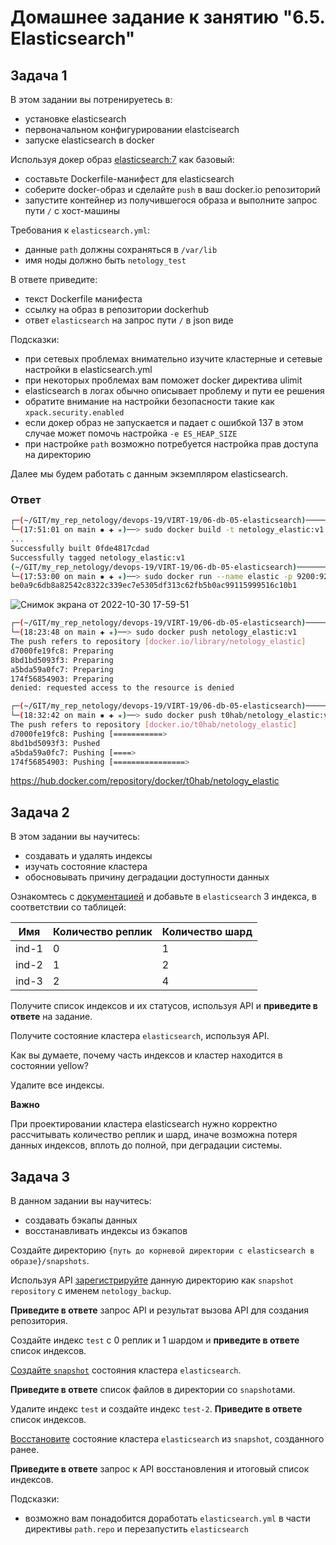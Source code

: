 # Домашнее задание к занятию "6.5. Elasticsearch"

## Задача 1

В этом задании вы потренируетесь в:
- установке elasticsearch
- первоначальном конфигурировании elastcisearch
- запуске elasticsearch в docker

Используя докер образ [elasticsearch:7](https://hub.docker.com/_/elasticsearch) как базовый:

- составьте Dockerfile-манифест для elasticsearch
- соберите docker-образ и сделайте `push` в ваш docker.io репозиторий
- запустите контейнер из получившегося образа и выполните запрос пути `/` c хост-машины

Требования к `elasticsearch.yml`:
- данные `path` должны сохраняться в `/var/lib` 
- имя ноды должно быть `netology_test`

В ответе приведите:
- текст Dockerfile манифеста
- ссылку на образ в репозитории dockerhub
- ответ `elasticsearch` на запрос пути `/` в json виде

Подсказки:
- при сетевых проблемах внимательно изучите кластерные и сетевые настройки в elasticsearch.yml
- при некоторых проблемах вам поможет docker директива ulimit
- elasticsearch в логах обычно описывает проблему и пути ее решения
- обратите внимание на настройки безопасности такие как `xpack.security.enabled` 
- если докер образ не запускается и падает с ошибкой 137 в этом случае может помочь настройка `-e ES_HEAP_SIZE`
- при настройке `path` возможно потребуется настройка прав доступа на директорию

Далее мы будем работать с данным экземпляром elasticsearch.

### Ответ
```bash
┌─(~/GIT/my_rep_netology/devops-19/VIRT-19/06-db-05-elasticsearch)──────────────────────────────────────────────────────────────────────────────────────────────────────────(t0hab@t0hab-pc:pts/2)─┐
└─(17:51:01 on main ✹ ✚ ✭)──> sudo docker build -t netology_elastic:v1 .  
...
Successfully built 0fde4817cdad
Successfully tagged netology_elastic:v1
(~/GIT/my_rep_netology/devops-19/VIRT-19/06-db-05-elasticsearch)──────────────────────────────────────────────────────────────────────────────────────────────────────────(t0hab@t0hab-pc:pts/2)─┐
└─(17:53:00 on main ✹ ✚ ✭)──> sudo docker run --name elastic -p 9200:9200 -p 9300:9300 -d netology_elastic:v1                                                                         ──(Вс,окт30)─┘
be0a9c6db8a82542c8322c339ec7e5305df313c62fb5b0ac99115999516c10b1
```
![Снимок экрана от 2022-10-30 17-59-51](https://user-images.githubusercontent.com/103331839/198886307-a8af93e7-3d46-4c12-8847-6d85666baa75.png)

```bash
┌─(~/GIT/my_rep_netology/devops-19/VIRT-19/06-db-05-elasticsearch)──────────────────────────────────────────────────────────────────────────────────────────────────────────(t0hab@t0hab-pc:pts/0)─┐
└─(18:23:48 on main ✚ ✭)──> sudo docker push netology_elastic:v1                                                                                                                  1 ↵ ──(Вс,окт30)─┘
The push refers to repository [docker.io/library/netology_elastic]
d7000fe19fc8: Preparing 
8bd1bd5093f3: Preparing 
a5bda59a0fc7: Preparing 
174f56854903: Preparing 
denied: requested access to the resource is denied
```
```bash
┌─(~/GIT/my_rep_netology/devops-19/VIRT-19/06-db-05-elasticsearch)──────────────────────────────────────────────────────────────────────────────────────────────────────────(t0hab@t0hab-pc:pts/0)─┐
└─(18:32:42 on main ✹ ✚ ✭)──> sudo docker push t0hab/netology_elastic:v1                                                                                                          1 ↵ ──(Вс,окт30)─┘
The push refers to repository [docker.io/t0hab/netology_elastic]
d7000fe19fc8: Pushing [===========>                                       ]  120.5MB/517.7MB
8bd1bd5093f3: Pushed 
a5bda59a0fc7: Pushing [====>                                              ]  82.18MB/838.7MB
174f56854903: Pushing [================>                                  ]  66.64MB/203.9MB

```
https://hub.docker.com/repository/docker/t0hab/netology_elastic

## Задача 2

В этом задании вы научитесь:
- создавать и удалять индексы
- изучать состояние кластера
- обосновывать причину деградации доступности данных

Ознакомтесь с [документацией](https://www.elastic.co/guide/en/elasticsearch/reference/current/indices-create-index.html) 
и добавьте в `elasticsearch` 3 индекса, в соответствии со таблицей:

| Имя | Количество реплик | Количество шард |
|-----|-------------------|-----------------|
| ind-1| 0 | 1 |
| ind-2 | 1 | 2 |
| ind-3 | 2 | 4 |

Получите список индексов и их статусов, используя API и **приведите в ответе** на задание.

Получите состояние кластера `elasticsearch`, используя API.

Как вы думаете, почему часть индексов и кластер находится в состоянии yellow?

Удалите все индексы.

**Важно**

При проектировании кластера elasticsearch нужно корректно рассчитывать количество реплик и шард,
иначе возможна потеря данных индексов, вплоть до полной, при деградации системы.

## Задача 3

В данном задании вы научитесь:
- создавать бэкапы данных
- восстанавливать индексы из бэкапов

Создайте директорию `{путь до корневой директории с elasticsearch в образе}/snapshots`.

Используя API [зарегистрируйте](https://www.elastic.co/guide/en/elasticsearch/reference/current/snapshots-register-repository.html#snapshots-register-repository) 
данную директорию как `snapshot repository` c именем `netology_backup`.

**Приведите в ответе** запрос API и результат вызова API для создания репозитория.

Создайте индекс `test` с 0 реплик и 1 шардом и **приведите в ответе** список индексов.

[Создайте `snapshot`](https://www.elastic.co/guide/en/elasticsearch/reference/current/snapshots-take-snapshot.html) 
состояния кластера `elasticsearch`.

**Приведите в ответе** список файлов в директории со `snapshot`ами.

Удалите индекс `test` и создайте индекс `test-2`. **Приведите в ответе** список индексов.

[Восстановите](https://www.elastic.co/guide/en/elasticsearch/reference/current/snapshots-restore-snapshot.html) состояние
кластера `elasticsearch` из `snapshot`, созданного ранее. 

**Приведите в ответе** запрос к API восстановления и итоговый список индексов.

Подсказки:
- возможно вам понадобится доработать `elasticsearch.yml` в части директивы `path.repo` и перезапустить `elasticsearch`
